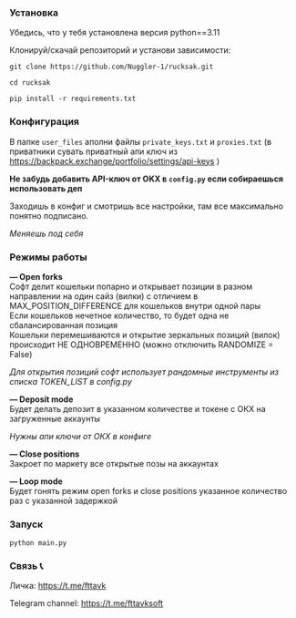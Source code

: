 ### Установка

Убедись, что у тебя установлена версия python==3.11

Клонируй/скачай репозиторий и установи зависимости:

`git clone https://github.com/Nuggler-1/rucksak.git`

`cd rucksak`

`pip install -r requirements.txt`

### Конфигурация

В папке `user_files` аполни файлы `private_keys.txt` и `proxies.txt` (в приватники сувать приватный апи ключ из https://backpack.exchange/portfolio/settings/api-keys )

**Не забудь добавить API-ключ от OKX в `config.py` если собираешься использовать деп**

Заходишь в конфиг и смотришь все настройки, там все максимально понятно подписано.

*Меняешь под себя* 

### Режимы работы

**— Open forks** <br>
Софт делит кошельки попарно и открывает позиции в разном направлении на один сайз (вилки) с отличием в MAX_POSITION_DIFFERENCE для кошельков внутри одной пары<br>
Если кошельков нечетное количество, то будет одна не сбалансированная позиция<br>
Кошельки перемешиваются и открытие зеркальных позиций (вилок) происходит НЕ ОДНОВРЕМЕННО (можно отключить RANDOMIZE = False)

*Для открытия позиций софт использует рандомные инструменты из списка TOKEN_LIST в config.py*


**— Deposit mode**<br>
Будет делать депозит в указанном количестве и токене с ОКХ на загруженные аккаунты

*Нужны апи ключи от ОКХ в конфиге* 


**— Close positions**<br>
Закроет по маркету все открытые позы на аккаунтах


**— Loop mode** <br>
Будет гонять режим open forks и close positions указанное количество раз с указанной задержкой


### Запуск

`python main.py`

### Связь 📞

Личка: https://t.me/fttavk

Telegram channel: https://t.me/fttavksoft